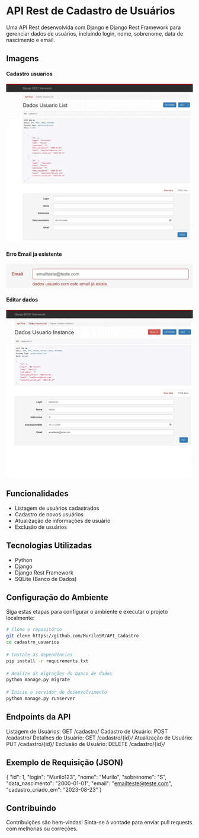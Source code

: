 # API Rest de Cadastro de Usuários

Uma API Rest desenvolvida com Django e Django Rest Framework para gerenciar dados de usuários, incluindo login, nome, sobrenome, data de nascimento e email.

## Imagens

#### Cadastro usuarios
![Cadastro de usuarios](imagens_projeto/Cadastro_de_usuarios.jpeg)

#### Erro Email ja existente
![erro email ja existente](imagens_projeto/erro_email_ja_existente.jpeg)

#### Editar dados
![Tela de edição](imagens_projeto/Tela_de_edição.jpeg)


## Funcionalidades

- Listagem de usuários cadastrados
- Cadastro de novos usuários
- Atualização de informações de usuário
- Exclusão de usuários

## Tecnologias Utilizadas

- Python
- Django
- Django Rest Framework
- SQLite (Banco de Dados)

## Configuração do Ambiente

Siga estas etapas para configurar o ambiente e executar o projeto localmente:

```bash
# Clone o repositório
git clone https://github.com/MuriloSM/API_Cadastro
cd cadastro_usuarios

# Instale as dependências
pip install -r requirements.txt

# Realize as migrações do banco de dados
python manage.py migrate

# Inicie o servidor de desenvolvimento
python manage.py runserver 
```

## Endpoints da API
Listagem de Usuários: GET /cadastro/
Cadastro de Usuário: POST /cadastro/
Detalhes do Usuário: GET /cadastro/{id}/
Atualização de Usuário: PUT /cadastro/{id}/
Exclusão de Usuário: DELETE /cadastro/{id}/

## Exemplo de Requisição (JSON)

{
    "id": 1,
    "login": "Murilo123",
    "nome": "Murilo",
    "sobrenome": "S",
    "data_nascimento": "2000-01-01",
    "email": "emailteste@teste.com",
    "cadastro_criado_em": "2023-08-23"
}

## Contribuindo
Contribuições são bem-vindas! Sinta-se à vontade para enviar pull requests com melhorias ou correções.